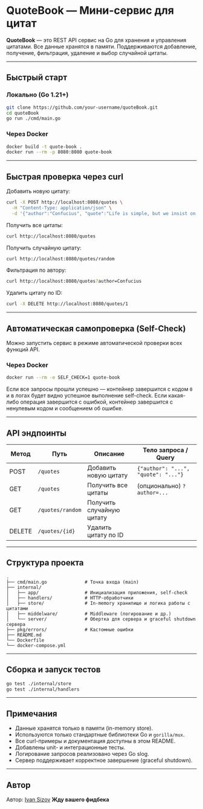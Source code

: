 # QuoteBook — Мини-сервис для цитат

**QuoteBook** — это REST API сервис на Go для хранения и управления цитатами. Все данные хранятся в памяти. Поддерживаются добавление, получение, фильтрация, удаление и выбор случайной цитаты.

---

## Быстрый старт

### Локально (Go 1.21+)

```sh
git clone https://github.com/your-username/quoteBook.git
cd quoteBook
go run ./cmd/main.go
```

### Через Docker

```sh
docker build -t quote-book .
docker run --rm -p 8080:8080 quote-book
```

---

## Быстрая проверка через curl

Добавить новую цитату:

```sh
curl -X POST http://localhost:8080/quotes \
  -H "Content-Type: application/json" \
  -d '{"author":"Confucius", "quote":"Life is simple, but we insist on making it complicated."}'
```

Получить все цитаты:

```sh
curl http://localhost:8080/quotes
```

Получить случайную цитату:

```sh
curl http://localhost:8080/quotes/random
```

Фильтрация по автору:

```sh
curl http://localhost:8080/quotes?author=Confucius
```

Удалить цитату по ID:

```sh
curl -X DELETE http://localhost:8080/quotes/1
```

---

## Автоматическая самопроверка (Self-Check)

Можно запустить сервис в режиме автоматической проверки всех функций API.

### Через Docker

```sh
docker run --rm -e SELF_CHECK=1 quote-book
```

Если все запросы прошли успешно — контейнер завершится с кодом `0` и в логах будет видно успешное выполнение self-check.
Если какая-либо операция завершится с ошибкой, контейнер завершится с ненулевым кодом и сообщением об ошибке.

---

## API эндпоинты

| Метод  | Путь             | Описание                  | Тело запроса / Query                |
| ------ | ---------------- | ------------------------- | ----------------------------------- |
| POST   | `/quotes`        | Добавить новую цитату     | `{"author": "...", "quote": "..."}` |
| GET    | `/quotes`        | Получить все цитаты       | (опционально) `?author=...`         |
| GET    | `/quotes/random` | Получить случайную цитату |                                     |
| DELETE | `/quotes/{id}`   | Удалить цитату по ID      |                                     |

---

## Структура проекта

```
.
├── cmd/main.go              # Точка входа (main)
├── internal/
│   ├── app/                 # Инициализация приложения, self-check
│   ├── handlers/            # HTTP-обработчики
│   ├── store/               # In-memory хранилище и логика работы с цитатами
│   ├── middelware/          # Middleware (логирование и др.)
│   └── server/              # Обертка для cервера и graceful shutdown сервера
├── pkg/errors/              # Кастомные ошибки
├── README.md
└── Dockerfile
└── docker-compose.yml
```

---

## Сборка и запуск тестов

```sh
go test ./internal/store
go test ./internal/handlers
```

---

## Примечания

* Данные хранятся только в памяти (in-memory store).
* Используются только стандартные библиотеки Go и `gorilla/mux`.
* Все curl-примеры и документация доступны в этом README.
* Добавлены unit- и интеграционные тесты.
* Логирование запросов реализовано через Go slog.
* Сервер поддерживает корректное завершение (graceful shutdown).

---

## Автор

Автор: [Ivan Sizov](https://t.me/just_kilmz)
**Жду вашего фидбека**
